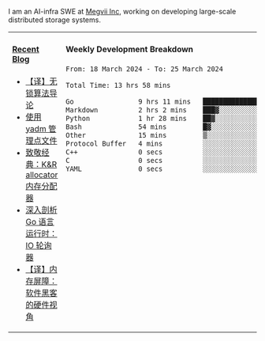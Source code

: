 I am an AI-infra SWE at [Megvii Inc](https://en.megvii.com/), working on developing large-scale distributed storage systems.

<table width="960px">
<tr>
<td valign="top" width="50%">

#### <a href="https://www.kongjun18.me" target="_blank">Recent Blog</a>

<!-- BLOG-POST-LIST:START -->
- [【译】无锁算法导论](https://kongjun18.github.io/posts/2023/07/14/)
- [使用 yadm 管理点文件](https://kongjun18.github.io/posts/2023/04/07/)
- [致敬经典：K&amp;R allocator 内存分配器](https://kongjun18.github.io/posts/2022/12/12/)
- [深入剖析 Go 语言运行时：IO 轮询器](https://kongjun18.github.io/posts/2022/11/21/)
- [【译】内存屏障：软件黑客的硬件视角](https://kongjun18.github.io/posts/2022/11/03/)
<!-- BLOG-POST-LIST:END -->

</td>
<td valign="top" width="50%">

#### Weekly Development Breakdown

<!--START_SECTION:waka-->

```txt
From: 18 March 2024 - To: 25 March 2024

Total Time: 13 hrs 58 mins

Go                9 hrs 11 mins   ████████████████▒░░░░░░░░   65.79 %
Markdown          2 hrs 2 mins    ███▓░░░░░░░░░░░░░░░░░░░░░   14.65 %
Python            1 hr 28 mins    ██▓░░░░░░░░░░░░░░░░░░░░░░   10.50 %
Bash              54 mins         █▓░░░░░░░░░░░░░░░░░░░░░░░   06.55 %
Other             15 mins         ▒░░░░░░░░░░░░░░░░░░░░░░░░   01.87 %
Protocol Buffer   4 mins          ░░░░░░░░░░░░░░░░░░░░░░░░░   00.59 %
C++               0 secs          ░░░░░░░░░░░░░░░░░░░░░░░░░   00.03 %
C                 0 secs          ░░░░░░░░░░░░░░░░░░░░░░░░░   00.03 %
YAML              0 secs          ░░░░░░░░░░░░░░░░░░░░░░░░░   00.00 %
```

<!--END_SECTION:waka-->
</td>
</tr>

</table>
